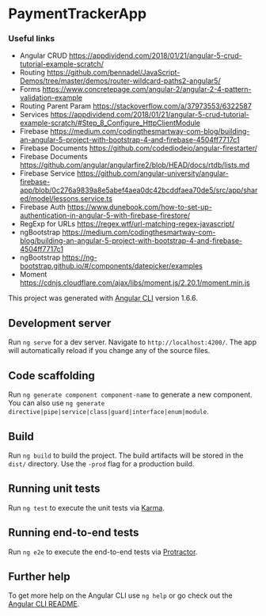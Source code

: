 # PaymentTrackerApp

### Useful links
+ Angular CRUD https://appdividend.com/2018/01/21/angular-5-crud-tutorial-example-scratch/
+ Routing https://github.com/bennadel/JavaScript-Demos/tree/master/demos/router-wildcard-paths2-angular5/
+ Forms https://www.concretepage.com/angular-2/angular-2-4-pattern-validation-example
+ Routing Parent Param https://stackoverflow.com/a/37973553/6322587
+ Services https://appdividend.com/2018/01/21/angular-5-crud-tutorial-example-scratch/#Step_8_Configure_HttpClientModule
+ Firebase https://medium.com/codingthesmartway-com-blog/building-an-angular-5-project-with-bootstrap-4-and-firebase-4504ff7717c1
+ Firebase Documents https://github.com/codediodeio/angular-firestarter/ 
+ Firebase Documents https://github.com/angular/angularfire2/blob/HEAD/docs/rtdb/lists.md
+ Firebase Service https://github.com/angular-university/angular-firebase-app/blob/0c276a9839a8e5abef4aea0dc42bcddfaea70de5/src/app/shared/model/lessons.service.ts
+ Firebase Auth https://www.dunebook.com/how-to-set-up-authentication-in-angular-5-with-firebase-firestore/
+ RegExp for URLs https://regex.wtf/url-matching-regex-javascript/
+ ngBootstrap https://medium.com/codingthesmartway-com-blog/building-an-angular-5-project-with-bootstrap-4-and-firebase-4504ff7717c1 
+ ngBootstrap https://ng-bootstrap.github.io/#/components/datepicker/examples
+ Moment https://cdnjs.cloudflare.com/ajax/libs/moment.js/2.20.1/moment.min.js

This project was generated with [Angular CLI](https://github.com/angular/angular-cli) version 1.6.6.

## Development server

Run `ng serve` for a dev server. Navigate to `http://localhost:4200/`. The app will automatically reload if you change any of the source files.

## Code scaffolding

Run `ng generate component component-name` to generate a new component. You can also use `ng generate directive|pipe|service|class|guard|interface|enum|module`.

## Build

Run `ng build` to build the project. The build artifacts will be stored in the `dist/` directory. Use the `-prod` flag for a production build.

## Running unit tests

Run `ng test` to execute the unit tests via [Karma](https://karma-runner.github.io).

## Running end-to-end tests

Run `ng e2e` to execute the end-to-end tests via [Protractor](http://www.protractortest.org/).

## Further help

To get more help on the Angular CLI use `ng help` or go check out the [Angular CLI README](https://github.com/angular/angular-cli/blob/master/README.md).
